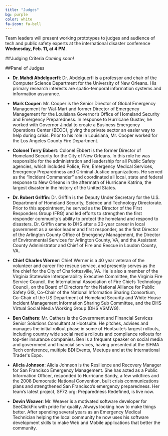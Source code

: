 ```yaml
---
title: "Judges"
bg: purple
color: white
fa-icon: fa-bell
---
```

Team leaders will present working prototypes to judges and audience of tech and public safety experts at the international disaster conference **Wednesday, Feb. 11, at 4 PM**.

##Judging Criteria
*Coming soon!*

##Panel of Judges
- **Dr. Mahdi Abdelguerfi**: Dr. Abdelguerfi is a professor and chair of the Computer Science Department for the University of New Orleans. His primary research interests are spatio-temporal information systems and information assurance.

- **Mark Cooper**: Mr. Cooper is the Senior Director of Global Emergency Management for Wal-Mart and former Director of Emergency Management for the Louisiana Governor’s Office of Homeland Security and Emergency Preparedness. In response to Hurricane Gustav, he worked with Governor Jindal to create a Business Emergency Operations Center (BEOC), giving the private sector an easier way to help during crisis. Prior to his role in Louisiana, Mr. Cooper worked for the Los Angeles County Fire Department.

- **Colonel Terry Ebbert**: Colonel Ebbert is the former Director of Homeland Security for the City of New Orleans. In this role he was responsible for the administration and leadership for all Public Safety agencies, which included Police, Fire, Emergency Medical Services, Emergency Preparedness and Criminal Justice organizations.  He served as the “Incident Commander” and coordinated all local, state and federal response to New Orleans in the aftermath of Hurricane Katrina, the largest disaster in the history of the United States.

- **Dr. Robert Griffin**: Dr. Griffin is the Deputy Under Secretary for the U.S. Department of Homeland Security, Science and Technology Directorate. Prior to this appointment, he served as the Director of the First Responders Group (FRG) and led efforts to strengthen the first responder community’s ability to protect the homeland and respond to disasters. Dr. Griffin came to DHS after a 20-year career in local government as a senior leader and first responder, as the first Director of the Arlington County Office of Emergency Management, the Director of Environmental Services for Arlington County, VA, and the Assistant County Administrator and Chief of Fire and Rescue in Loudon County, VA.

- **Chief Charles Werner**: Chief Werner is a 40 year veteran of the volunteer and career fire rescue service, and presently serves as the fire chief for the City of Charlottesville, VA. He is also a member of the Virginia Statewide Interoperability Executive Committee, the Virginia Fire Service Council, the International Association of Fire Chiefs Technology Council, on the Board of Directors for the National Alliance for Public Safety GIS, Co-Chair of the National Information Sharing Consortium, Co-Chair of the US Department of Homeland Security and White House Incident Management Information Sharing Sub Committee, and the DHS Virtual Social Media Working Group (DHS VSMWG). 

- **Ben Cathers**: Mr. Cathers is the Government and Financial Services Senior Solutions Consultant at Hootsuite. He pitches, advises and manages the initial rollout phase in some of Hootsuite’s largest rollouts, including country wide social media rollouts and compliance rollouts for top-tier insurance companies. Ben is a frequent speaker on social media and government and financial services, having presented at the SIFMA Tech conference, multiple BDI Events, Meetups and at the International Trader's Expo.

- **Alicia Johnson**: Alicia Johnson is the Resilience and Recovery Manager for San Francisco Emergency Management. She has acted as a Public Information Officer, responded to Hurricane Sandy, a few wildfires and the 2008 Democratic National Convention, built crisis communications plans and strengthened San Francisco’s emergency preparedness. Her team’s latest project, SF72.org: Preparedness Redefined, is live now.

- **Devin Weaver**: Mr. Weaver is a motivated software developer for SeeClickFix with pride for quality. Always looking how to make things better. After spending several years as an Emergency Medical Technician helping the local community he now uses his software development skills to make Web and Mobile applications that better the community.
